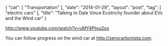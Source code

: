 {
   "cat": [
      "Transportation"
   ],
   "date": "2014-01-29",
   "layout": "post",
   "tag": [
      "electric cars"
   ],
   "title": "Talking to Dale Vince Ecotricity founder about EVs and the Wind car"
}

http://www.youtube.com/watch?v=uMY4Ptou2so  

You can follow progress on the wind car at http://zerocarbonista.com.